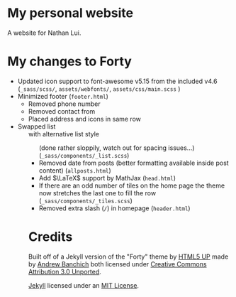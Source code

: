 # My personal website

A website for Nathan Lui.

# My changes to Forty

- Updated icon support to font-awesome v5.15 from the included v4.6 (`_sass/scss/`, `assets/webfonts/`, `assets/css/main.scss` )  
- Minimized footer (`footer.html`)  
  - Removed phone number  
  - Removed contact from  
  - Placed address and icons in same row  
- Swapped list <ul> with alternative list style <ul alt> (done rather sloppily, watch out for spacing issues...) (`_sass/components/_list.scss`)  
- Removed date from posts (better formatting available inside post content) (`allposts.html`)  
- Add $\LaTeX$ support by MathJax (`head.html`)
- If there are an odd number of tiles on the home page the theme now stretches the last one to fill the row (`_sass/components/_tiles.scss`)
- Removed extra slash (`/`) in homepage (`header.html`)

# Credits

Built off of a Jekyll version of the "Forty" theme by [HTML5 UP](https://html5up.net/) made by [Andrew Banchich](https://github.com/andrewbanchich/forty-jekyll-theme) both licensed under [Creative Commons Attribution 3.0 Unported](https://creativecommons.org/licenses/by/3.0/legalcode).  

[Jekyll](http://jekyllrb.com/) licensed under an [MIT License](https://github.com/jekyll/jekyll/blob/master/LICENSE).  
